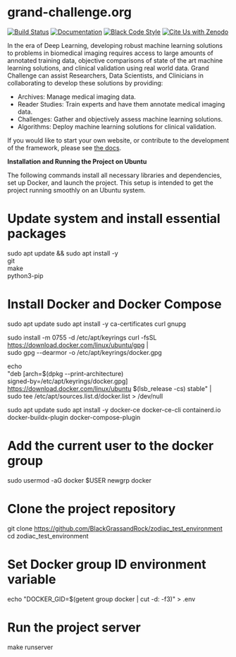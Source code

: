 # grand-challenge.org

[![Build Status](https://github.com/comic/grand-challenge.org/workflows/CI/badge.svg)](https://github.com/comic/grand-challenge.org/actions?query=workflow%3ACI+branch%3Amain)
[![Documentation](https://img.shields.io/badge/docs-published-success)](https://comic.github.io/grand-challenge.org/)
[![Black Code Style](https://img.shields.io/badge/code%20style-black-000000.svg)](https://github.com/ambv/black)
[![Cite Us with Zenodo](https://zenodo.org/badge/4557968.svg)](https://zenodo.org/badge/latestdoi/4557968)

In the era of Deep Learning, developing robust machine learning solutions to problems in biomedical imaging requires access to large amounts of annotated training data, objective comparisons of state of the art machine learning solutions, and clinical validation using real world data. Grand Challenge can assist Researchers, Data Scientists, and Clinicians in collaborating to develop these solutions by providing:

* Archives: Manage medical imaging data.
* Reader Studies: Train experts and have them annotate medical imaging data.
* Challenges: Gather and objectively assess machine learning solutions.
* Algorithms: Deploy machine learning solutions for clinical validation.

If you would like to start your own website, or contribute to the development of the framework, please see [the docs](https://comic.github.io/grand-challenge.org/).



**Installation and Running the Project on Ubuntu**

The following commands install all necessary libraries and dependencies, set up Docker, and launch the project. This setup is intended to get the project running smoothly on an Ubuntu system.



# Update system and install essential packages
sudo apt update && sudo apt install -y \
    git \
    make \
    python3-pip

# Install Docker and Docker Compose
sudo apt update
sudo apt install -y ca-certificates curl gnupg

sudo install -m 0755 -d /etc/apt/keyrings
curl -fsSL https://download.docker.com/linux/ubuntu/gpg | \
  sudo gpg --dearmor -o /etc/apt/keyrings/docker.gpg

echo \
  "deb [arch=$(dpkg --print-architecture) \
  signed-by=/etc/apt/keyrings/docker.gpg] \
  https://download.docker.com/linux/ubuntu $(lsb_release -cs) stable" | \
  sudo tee /etc/apt/sources.list.d/docker.list > /dev/null

sudo apt update
sudo apt install -y docker-ce docker-ce-cli containerd.io docker-buildx-plugin docker-compose-plugin

# Add the current user to the docker group
sudo usermod -aG docker $USER
newgrp docker

# Clone the project repository
git clone https://github.com/BlackGrassandRock/zodiac_test_environment
cd zodiac_test_environment

# Set Docker group ID environment variable
echo "DOCKER_GID=$(getent group docker | cut -d: -f3)" > .env

# Run the project server
make runserver
